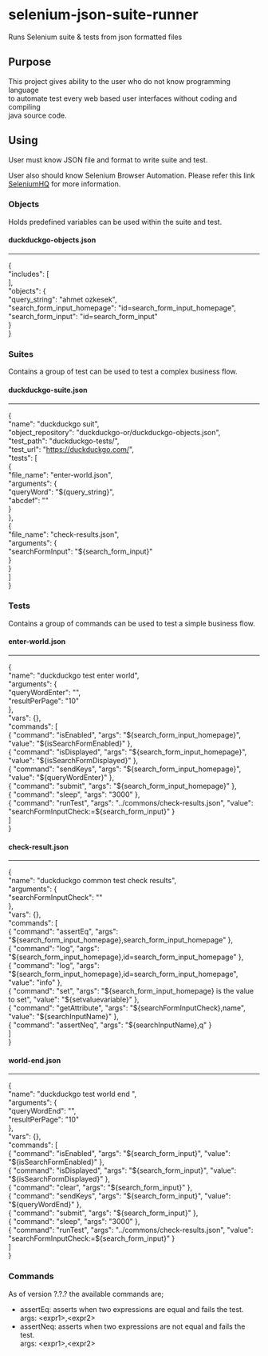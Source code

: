 # selenium-json-suite-runner
Runs Selenium suite &amp; tests from json formatted files

## Purpose 

This project gives ability to the user who do not know programming language  
to automate test every web based user interfaces without coding and compiling  
java source code.

## Using 

User must know JSON file and format to write suite and test.  

User also should know Selenium Browser Automation.  Please refer this link  
[SeleniumHQ](http://docs.seleniumhq.org) for more information.

### Objects

Holds predefined variables can be used within the suite and test.  

#### duckduckgo-objects.json
---
{  
	"includes": [  
	],  
    "objects": {  
	    "query_string": "ahmet ozkesek",  
	    "search_form_input_homepage": "id=search_form_input_homepage",  
	    "search_form_input": "id=search_form_input"   
    }  
}  
    

### Suites

Contains a group of test can be used to test a complex business flow.  

#### duckduckgo-suite.json
---
{  
    "name": "duckduckgo suit",  
    "object_repository": "duckduckgo-or/duckduckgo-objects.json",  
    "test_path": "duckduckgo-tests/",  
    "test_url": "https://duckduckgo.com/",  
    "tests": [  
        {  
            "file_name": "enter-world.json",  
            "arguments": {  
                "queryWord": "${query_string}",  
                "abcdef": ""  
            }  
        },  
        {  
            "file_name": "check-results.json",  
            "arguments": {  
            	"searchFormInput": "${search_form_input}"  
            }  
        }    
    ]    
}  

### Tests

Contains a group of commands can be used to test a simple business flow.  

#### enter-world.json
---

{  
    "name": "duckduckgo test enter world",  
    "arguments": {  
    	"queryWordEnter": "",  
    	"resultPerPage": "10"  
    },  
    "vars": {},  
    "commands": [  
        { "command": "isEnabled", "args": "${search_form_input_homepage}", "value": "${isSearchFormEnabled}" },  
        { "command": "isDisplayed", "args": "${search_form_input_homepage}", "value": "${isSearchFormDisplayed}" },      
        { "command": "sendKeys", "args": "${search_form_input_homepage}", "value": "${queryWordEnter}" },  
		{ "command": "submit", "args": "${search_form_input_homepage}" },  
        { "command": "sleep", "args": "3000" },  
		{ "command": "runTest", "args": "../commons/check-results.json", "value": "searchFormInputCheck:=${search_form_input}" }  
    ]  
}    

#### check-result.json
---

{  
    "name": "duckduckgo common test check results",  
    "arguments": {  
    	"searchFormInputCheck": ""  
    },  
    "vars": {},  
    "commands": [  
        { "command": "assertEq", "args": "${search_form_input_homepage},search_form_input_homepage" },  
        { "command": "log", "args": "${search_form_input_homepage},id=search_form_input_homepage" },  
		{ "command": "log", "args": "${search_form_input_homepage},id=search_form_input_homepage", "value": "info" },  
		{ "command": "set", "args": "${search_form_input_homepage} is the value to set", "value": "${setvaluevariable}" },  
		{ "command": "getAttribute", "args": "${searchFormInputCheck},name", "value": "${searchInputName}" },  
        { "command": "assertNeq", "args": "${searchInputName},q" }  
    ]  
}  

#### world-end.json
---

{  
    "name": "duckduckgo test world end ",  
    "arguments": {  
    	"queryWordEnd": "",  
    	"resultPerPage": "10"  
    },  
    "vars": {},  
    "commands": [  
        { "command": "isEnabled", "args": "${search_form_input}", "value": "${isSearchFormEnabled}" },  
        { "command": "isDisplayed", "args": "${search_form_input}", "value": "${isSearchFormDisplayed}" },      
        { "command": "clear", "args": "${search_form_input}" },  
        { "command": "sendKeys", "args": "${search_form_input}", "value": "${queryWordEnd}" },  
        { "command": "submit", "args": "${search_form_input}" },  
        { "command": "sleep", "args": "3000" },  
 		{ "command": "runTest", "args": "../commons/check-results.json", "value": "searchFormInputCheck:=${search_form_input}" }  
    ]  
}  

### Commands

As of version ?.?.? the available commands are;

* assertEq: asserts when two expressions are equal and fails the test.  
args: &lt;expr1&gt;,&lt;expr2&gt;
* assertNeq: asserts when two expressions are not equal and fails the test.  
args: &lt;expr1&gt;,&lt;expr2&gt;


